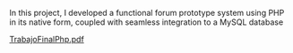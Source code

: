 In this project, I developed a functional forum prototype system using PHP in its native form, coupled with seamless integration to a MySQL database

[TrabajoFinalPhp.pdf](https://github.com/jcfs87/trabajoFinalSeasPHP/files/12856010/TrabajoFinalPhp.pdf)
